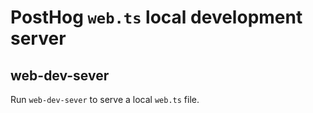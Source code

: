 # PostHog `web.ts` local development server

## web-dev-sever

Run `web-dev-sever` to serve a local `web.ts` file.

